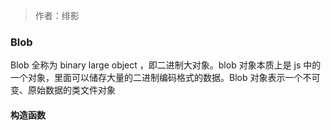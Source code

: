 > 作者：绯影

### Blob

Blob 全称为 binary large object ，即二进制大对象。blob 对象本质上是 js 中的一个对象，里面可以储存大量的二进制编码格式的数据。Blob 对象表示一个不可变、原始数据的类文件对象

#### 构造函数
